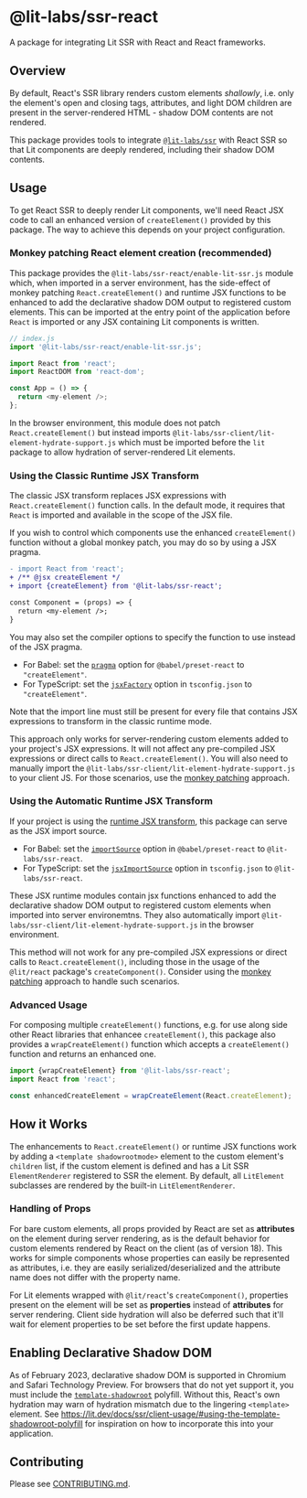 # @lit-labs/ssr-react

A package for integrating Lit SSR with React and React frameworks.

## Overview

By default, React's SSR library renders custom elements _shallowly_, i.e. only the element's open and closing tags, attributes, and light DOM children are present in the server-rendered HTML - shadow DOM contents are not rendered.

This package provides tools to integrate [`@lit-labs/ssr`](../ssr/README.md) with React SSR so that Lit components are deeply rendered, including their shadow DOM contents.

## Usage

To get React SSR to deeply render Lit components, we'll need React JSX code to call an enhanced version of `createElement()` provided by this package. The way to achieve this depends on your project configuration.

### Monkey patching React element creation (recommended)

This package provides the `@lit-labs/ssr-react/enable-lit-ssr.js` module which, when imported in a server environment, has the side-effect of monkey patching `React.createElement()` and runtime JSX functions to be enhanced to add the declarative shadow DOM output to registered custom elements. This can be imported at the entry point of the application before `React` is imported or any JSX containing Lit components is written.

```js
// index.js
import '@lit-labs/ssr-react/enable-lit-ssr.js';

import React from 'react';
import ReactDOM from 'react-dom';

const App = () => {
  return <my-element />;
};
```

In the browser environment, this module does not patch `React.createElement()` but instead imports `@lit-labs/ssr-client/lit-element-hydrate-support.js` which must be imported before the `lit` package to allow hydration of server-rendered Lit elements.

### Using the Classic Runtime JSX Transform

The classic JSX transform replaces JSX expressions with `React.createElement()` function calls. In the default mode, it requires that `React` is imported and available in the scope of the JSX file.

If you wish to control which components use the enhanced `createElement()` function without a global monkey patch, you may do so by using a JSX pragma.

```diff
- import React from 'react';
+ /** @jsx createElement */
+ import {createElement} from '@lit-labs/ssr-react';

const Component = (props) => {
  return <my-element />;
}
```

You may also set the compiler options to specify the function to use instead of the JSX pragma.

- For Babel: set the [`pragma`](https://babeljs.io/docs/en/babel-preset-react#pragma) option for `@babel/preset-react` to `"createElement"`.
- For TypeScript: set the [`jsxFactory`](https://www.typescriptlang.org/tsconfig#jsxFactory) option in `tsconfig.json` to `"createElement"`.

Note that the import line must still be present for every file that contains JSX expressions to transform in the classic runtime mode.

This approach only works for server-rendering custom elements added to your project's JSX expressions. It will not affect any pre-compiled JSX expressions or direct calls to `React.createElement()`. You will also need to manually import the `@lit-labs/ssr-client/lit-element-hydrate-support.js` to your client JS. For those scenarios, use the [monkey patching](#monkey-patching-react-element-creation-recommended) approach.

### Using the Automatic Runtime JSX Transform

If your project is using the [runtime JSX transform](https://reactjs.org/blog/2020/09/22/introducing-the-new-jsx-transform.html), this package can serve as the JSX import source.

- For Babel: set the [`importSource`](https://babeljs.io/docs/en/babel-preset-react#importsource) option in `@babel/preset-react` to `@lit-labs/ssr-react`.
- For TypeScript: set the [`jsxImportSource`](https://www.typescriptlang.org/tsconfig#jsxImportSource) option in `tsconfig.json` to `@lit-labs/ssr-react`.

These JSX runtime modules contain jsx functions enhanced to add the declarative shadow DOM output to registered custom elements when imported into server environemtns. They also automatically import `@lit-labs/ssr-client/lit-element-hydrate-support.js` in the browser environment.

This method will not work for any pre-compiled JSX expressions or direct calls to `React.createElement()`, including those in the usage of the `@lit/react` package's `createComponent()`. Consider using the [monkey patching](#monkey-patching-react-element-creation-recommended) approach to handle such scenarios.

### Advanced Usage

For composing multiple `createElement()` functions, e.g. for use along side other React libraries that enhancee `createElement()`, this package also provides a `wrapCreateElement()` function which accepts a `createElement()` function and returns an enhanced one.

```js
import {wrapCreateElement} from '@lit-labs/ssr-react';
import React from 'react';

const enhancedCreateElement = wrapCreateElement(React.createElement);
```

## How it Works

The enhancements to `React.createElement()` or runtime JSX functions work by adding a `<template shadowrootmode>` element to the custom element's `children` list, if the custom element is defined and has a Lit SSR `ElementRenderer` registered to SSR the element. By default, all `LitElement` subclasses are rendered by the built-in `LitElementRenderer`.

### Handling of Props

For bare custom elements, all props provided by React are set as **attributes** on the element during server rendering, as is the default behavior for custom elements rendered by React on the client (as of version 18). This works for simple components whose properties can easily be represented as attributes, i.e. they are easily serialized/deserialized and the attribute name does not differ with the property name.

For Lit elements wrapped with `@lit/react`'s `createComponent()`, properties present on the element will be set as **properties** instead of **attributes** for server rendering. Client side hydration will also be deferred such that it'll wait for element properties to be set before the first update happens.

## Enabling Declarative Shadow DOM

As of February 2023, declarative shadow DOM is supported in Chromium and Safari Technology Preview. For browsers that do not yet support it, you must include the [`template-shadowroot`](https://github.com/webcomponents/template-shadowroot) polyfill. Without this, React's own hydration may warn of hydration mismatch due to the lingering `<template>` element. See https://lit.dev/docs/ssr/client-usage/#using-the-template-shadowroot-polyfill for inspiration on how to incorporate this into your application.

## Contributing

Please see [CONTRIBUTING.md](../../../CONTRIBUTING.md).
